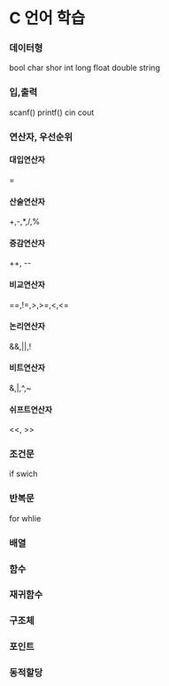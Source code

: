 # C 언어 학습

### 데이터형
bool
char
shor
int
long
float
double
string

### 입,출력
scanf()
printf()
cin
cout

### 연산자, 우선순위
#### 대입연산자
=
#### 산술연산자
+,-,*,/,%
#### 증감연산자
++, --

#### 비교연산자
==,!=,>,>=,<,<=
#### 논리연산자
&&,||,!
#### 비트연산자
&,|,^,~
#### 쉬프트연산자
<<, >>

### 조건문
if
swich
### 반복문
for
whlie

### 배열
### 함수
### 재귀함수

### 구조체
### 포인트
### 동적할당